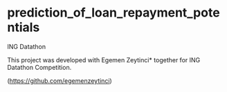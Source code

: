 # prediction_of_loan_repayment_potentials
ING Datathon

This project was developed with Egemen Zeytinci* together for ING Datathon Competition.

(https://github.com/egemenzeytinci)
